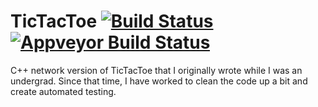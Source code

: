# TicTacToe [![Build Status](https://img.shields.io/travis/kevinkjt2000/TicTacToe/master.svg?style=flat-square&label=Travis)](https://travis-ci.org/kevinkjt2000/TicTacToe) [![Appveyor Build Status](https://img.shields.io/appveyor/ci/kevinkjt2000/TicTacToe/master.svg?style=flat-square&label=AppVeyor)](https://ci.appveyor.com/project/kevinkjt2000/TicTacToe?branch=master)
C++ network version of TicTacToe that I originally wrote while I was an undergrad.  Since that time, I have worked to clean the code up a bit and create automated testing.
